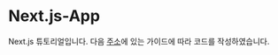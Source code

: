 # Next.js-App

Next.js 튜토리얼입니다. 다음 [주소](https://nextjs.org/learn/basics/create-nextjs-app/setup)에 있는 가이드에 따라 코드를 작성하였습니다.
